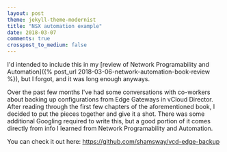 ```yaml
---
layout: post
theme: jekyll-theme-modernist
title: "NSX automation example"
date: 2018-03-07
comments: true
crosspost_to_medium: false
---
```


I'd intended to include this in my [review of Network Programability and Automation]({% post_url 2018-03-06-network-automation-book-review %}), but I forgot, and it was long enough anyways.

Over the past few months I've had some conversations with co-workers about backing up configurations from Edge Gateways in vCloud Director. After reading through the first few chapters of the aforementioned book, I decided to put the pieces together and give it a shot. There was some additional Googling required to write this, but a good portion of it comes directly from info I learned from Network Programability and Automation.

You can check it out here: https://github.com/shamsway/vcd-edge-backup
